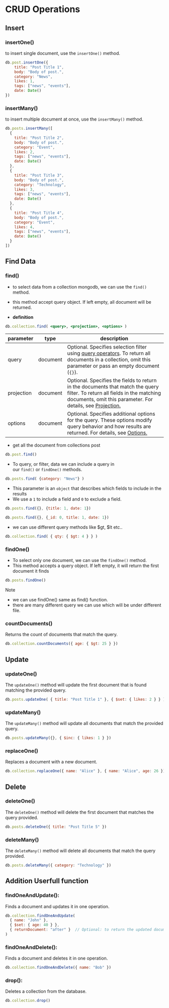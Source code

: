 # CRUD Operations 

## Insert 

### insertOne()
to insert single document, use the `insertOne()` method.

```jsx
db.post.insertOne({
    title: "Post Title 1",
    body: "Body of post.",
    category: "News",
    likes: 1,
    tags: ["news", "events"],
    date: Date()
})
```

### insertMany()
to insert multiple document at once, use the `insertMany()` method.

```jsx
db.posts.insertMany([  
  {
    title: "Post Title 2",
    body: "Body of post.",
    category: "Event",
    likes: 2,
    tags: ["news", "events"],
    date: Date()
  },
  {
    title: "Post Title 3",
    body: "Body of post.",
    category: "Technology",
    likes: 3,
    tags: ["news", "events"],
    date: Date()
  },
  {
    title: "Post Title 4",
    body: "Body of post.",
    category: "Event",
    likes: 4,
    tags: ["news", "events"],
    date: Date()
  }
])
```

## Find Data

### find() 
- to select data from a collection mongodb, we can use the `find()` method.
- this method accept query object. If left empty, all document will be returned.

- **definition**
```jsx
db.collection.find( <query>, <projection>, <options> )
```

| parameter  | type     | description                                                                                                                                                                                                                                                                                    |
| ---------- | -------- | ---------------------------------------------------------------------------------------------------------------------------------------------------------------------------------------------------------------------------------------------------------------------------------------------- |
| query      | document | Optional. Specifies selection filter using [query operators](https://www.mongodb.com/docs/manual/reference/operator/query/#std-label-query-projection-operators-top). To return all documents in a collection, omit this parameter or pass an empty document (`{}`).                           |
| projection | document | Optional. Specifies the fields to return in the documents that match the query filter. To return all fields in the matching documents, omit this parameter. For details, see [Projection.](https://www.mongodb.com/docs/manual/reference/method/db.collection.find/#std-label-find-projection) |
| options    | document | Optional. Specifies additional options for the query. These options modify query behavior and how results are returned. For details, see [Options.](https://www.mongodb.com/docs/manual/reference/method/db.collection.find/#std-label-find-options)                                           |

+ get all the document from collections post
```jsx
db.post.find()
```

- To query, or filter, data we can include a query in our `find()` or `findOne()` methods. 
```jsx
db.posts.find( {category: "News"} )
```

- This parameter is an `object` that describes which fields to include in the results
- We use a `1` to include a field and `0` to exclude a field.
```jsx
db.posts.find({}, {title: 1, date: 1})

db.posts.find({}, {_id: 0, title: 1, date: 1})
```

- we can use different query methods like $gt, $lt etc..
```jsx
db.collection.find( { qty: { $gt: 4 } } )
```

### findOne() 
- To select only one document, we can use the `findOne()` method.
- This method accepts a query object. If left empty, it will return the first document it finds

```jsx
db.posts.findOne()
```

> [!NOTE]
> - we can use findOne() same as find() function.
> - there are many different query we can use which will be under different file.

### countDocuments()
Returns the count of documents that match the query.

```jsx
db.collection.countDocuments({ age: { $gt: 25 } })
```

## Update 

### updateOne() 
The `updateOne()` method will update the first document that is found matching the provided query.

```jsx
db.posts.updateOne( { title: "Post Title 1" }, { $set: { likes: 2 } } ) 
```

### updateMany() 
The `updateMany()` method will update all documents that match the provided query.

```jsx
db.posts.updateMany({}, { $inc: { likes: 1 } })
```
### replaceOne() 
Replaces a document with a new document.
```jsx
db.collection.replaceOne({ name: "Alice" }, { name: "Alice", age: 26 })
```

## Delete

### deleteOne() 
The `deleteOne()` method will delete the first document that matches the query provided.

```jsx
db.posts.deleteOne({ title: "Post Title 5" })
```

### deleteMany() 
The `deleteMany()` method will delete all documents that match the query provided.

```jsx
db.posts.deleteMany({ category: "Technology" })
```

## Addition Userfull function
### findOneAndUpdate(): 
Finds a document and updates it in one operation.

```jsx
db.collection.findOneAndUpdate(
  { name: "John" },
  { $set: { age: 40 } },
  { returnDocument: "after" }  // Optional: to return the updated document
)
```
    
### findOneAndDelete(): 
Finds a document and deletes it in one operation.

```jsx
db.collection.findOneAndDelete({ name: "Bob" })
```
    
### drop(): 
Deletes a collection from the database.

```jsx
db.collection.drop()
```













